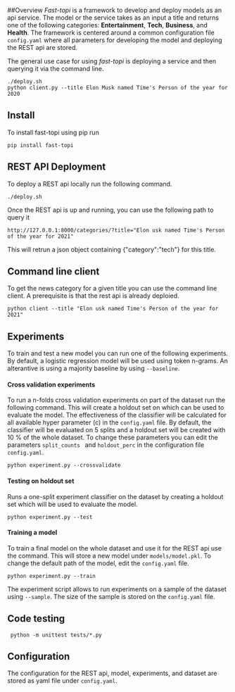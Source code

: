 
##Overview 
*Fast-topi* is a framework to develop and deploy models as an api service. The model or the service takes as an input a title 
and returns one of the following categories: **Entertainment**, **Tech**, **Business**, and **Health**. 
The framework is centered around a common configuration file ``config.yaml`` where all parameters for developing the model
and deploying the REST api are stored. 

The general use case for using *fast-topi* is deploying a service and then querying it via the command line.
```
./deploy.sh
python client.py --title Elon Musk named Time's Person of the year for 2020
```
## Install
To install fast-topi using pip run
```
pip install fast-topi
```
## REST API Deployment
To deploy a REST api locally run the following command.
```
./deploy.sh
```

Once the REST api is up and running, you can use the following path to query it
```
http://127.0.0.1:8000/categories/?title="Elon usk named Time's Person of the year for 2021"
```
This will retrun a json object containing {"category":"tech"} for this title. 
## Command line client 
To get the news category for a given title you can use the command line client.
A prerequisite is that the rest api is already deploied. 
```
python client --title "Elon usk named Time's Person of the year for 2021"
```
 

## Experiments
To train and test a new model you can run one of the following experiments. By default, a logistic regression model
will be used using token n-grams. An alterantive is using a majority baseline by using ``--baseline``.  


#### Cross validation experiments
To run a n-folds cross validation experiments on part of the dataset run the following command. This will create 
a holdout set on which can be used to evaluate the model. The effectiveness of the classifier will be calculated for 
all available hyper parameter (c) in the ``config.yaml`` file. By default, the classifier will be evaluated on 5
splits and a holdout set will be created with 10 % of the whole dataset. To change these parameters you can edit the 
parameters ``split_counts `` and ``holdout_perc`` in the configuration file ``config.yaml``. 

```
python experiment.py --crossvalidate 
```

#### Testing on holdout set
Runs a one-split experiment classifier on the dataset by creating a holdout set which will be used to evaluate the model. 
```
python experiment.py --test 
```

#### Training a model
To train a final model on the whole dataset and use it for the REST api use the command. This will store a new model
under ``models/model.pkl``. To change the default path of the model, edit the ``config.yaml`` file. 
```
python experiment.py --train 
```

The experiment script allows to run experiments on a sample of the dataset using ``--sample``. The size of the sample 
is stored on the ``config.yaml`` file. 
## Code testing
```
 python -m unittest tests/*.py
```

## Configuration
The configuration for the REST api, model, experiments, and dataset are stored as yaml file under ``config.yaml``.